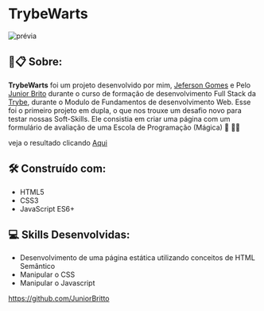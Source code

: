 # TrybeWarts
![prévia](https://github.com/jefersongjr/trybewarts/blob/main/pr%C3%A9via.gif)

##  🚀📋 Sobre:

**TrybeWarts** foi um projeto desenvolvido por mim, [Jeferson Gomes](https://www.linkedin.com/in/jefersongjr/) e Pelo [Junior Brito](https://github.com/JuniorBritto) durante o curso de formação de desenvolvimento Full Stack da [Trybe](https://www.betrybe.com/), durante o Modulo de Fundamentos 
de desenvolvimento Web.
Esse foi o primeiro projeto em dupla, o que nos trouxe um desafio novo para testar nossas Soft-Skills.
Ele consistia em criar uma página com um formulário de avaliação de uma Escola de Programação (Mágica) :mage: 🧙‍♀️

veja o resultado clicando [Aqui](https://trybewarts-indol.vercel.app/)

## 🛠️ Construído com: 

* HTML5
* CSS3
* JavaScript ES6+

## :computer: Skills Desenvolvidas:

* Desenvolvimento de uma página estática utilizando conceitos de HTML Semântico
* Manipular o CSS
* Manipular o Javascript



https://github.com/JuniorBritto
